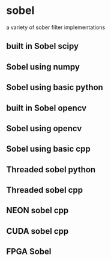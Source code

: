 # sobel
a variety of sober filter implementations

## built in Sobel scipy

## Sobel using numpy

## Sobel using basic python

## built in Sobel opencv

## Sobel using opencv

## Sobel using basic cpp

## Threaded sobel python

## Threaded sobel cpp

## NEON sobel cpp

## CUDA sobel cpp

## FPGA Sobel
